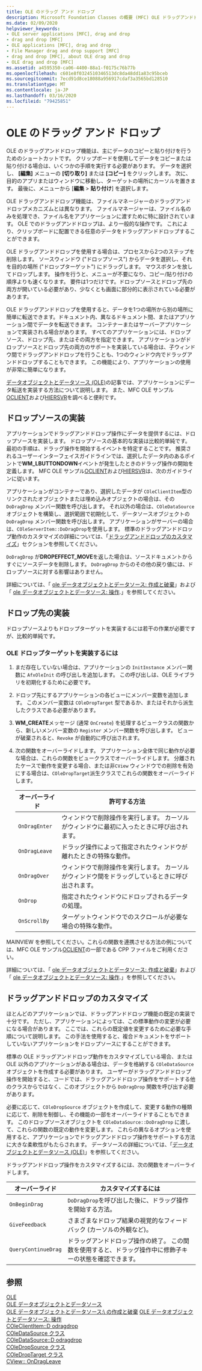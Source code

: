 ```yaml
---
title: OLE のドラッグ アンド ドロップ
description: Microsoft Foundation Classes の概要 (MFC) OLE ドラッグアンドドロップ、ドロップソースの実装方法、ドロップ先、およびドラッグアンドドロップをカスタマイズする方法について説明します。
ms.date: 02/09/2020
helpviewer_keywords:
- OLE server applications [MFC], drag and drop
- drag and drop [MFC]
- OLE applications [MFC], drag and drop
- File Manager drag and drop support [MFC]
- drag and drop [MFC], about OLE drag and drop
- OLE drag and drop [MFC]
ms.assetid: a4595350-ca06-4400-88a1-f0175c76b77b
ms.openlocfilehash: c601e8f0324510346513dc8da48dd1a83c95bceb
ms.sourcegitcommit: 7ecd91d8ce18088a956917cdaf3a3565bd128510
ms.translationtype: MT
ms.contentlocale: ja-JP
ms.lasthandoff: 03/16/2020
ms.locfileid: "79425851"
---
```

# <a name="ole-drag-and-drop"></a>OLE のドラッグ アンド ドロップ

OLE のドラッグアンドドロップ機能は、主にデータのコピーと貼り付けを行うためのショートカットです。 クリップボードを使用してデータをコピーまたは貼り付ける場合は、いくつかの手順を実行する必要があります。 データを選択し、 **[編集]** メニューの **[切り取り]** または **[コピー]** をクリックします。 次に、目的のアプリまたはウィンドウに移動し、ターゲットの場所にカーソルを置きます。 最後に、メニューから [**編集** > **貼り付け**] を選択します。

OLE ドラッグアンドドロップ機能は、ファイルマネージャーのドラッグアンドドロップメカニズムとは異なります。 ファイルマネージャーは、ファイル名のみを処理でき、ファイル名をアプリケーションに渡すために特に設計されています。 OLE でのドラッグアンドドロップは、より一般的な操作です。 これにより、クリップボードに配置できる任意のデータをドラッグアンドドロップすることができます。

OLE ドラッグアンドドロップを使用する場合は、プロセスから2つのステップを削除します。 ソースウィンドウ ("ドロップソース") からデータを選択し、それを目的の場所 ("ドロップターゲット") にドラッグします。 マウスボタンを放してドロップします。 操作を行うと、メニューが不要になり、コピー/貼り付けの順序よりも速くなります。 要件は1つだけです。ドロップソースとドロップ先の両方が開いている必要があり、少なくとも画面に部分的に表示されている必要があります。

OLE ドラッグアンドドロップを使用すると、データを1つの場所から別の場所に簡単に転送できます。ドキュメント内、異なるドキュメント間、またはアプリケーション間でデータを転送できます。 コンテナーまたはサーバーアプリケーションで実装される場合があります。 すべてのアプリケーションには、ドロップソース、ドロップ先、またはその両方を指定できます。 アプリケーションがドロップソースとドロップ先の両方のサポートを実装している場合は、子ウィンドウ間でドラッグアンドドロップを行うことも、1つのウィンドウ内でドラッグアンドドロップすることもできます。 この機能により、アプリケーションの使用が非常に簡単になります。

[データオブジェクトとデータソース (OLE)](../mfc/data-objects-and-data-sources-ole.md)の記事では、アプリケーションにデータ転送を実装する方法について説明します。 また、MFC OLE サンプル[OCLIENT](../overview/visual-cpp-samples.md)および[HIERSVR](../overview/visual-cpp-samples.md)を調べると便利です。

## <a name="implement-a-drop-source"></a>ドロップソースの実装

アプリケーションでドラッグアンドドロップ操作にデータを提供するには、ドロップソースを実装します。 ドロップソースの基本的な実装は比較的単純です。 最初の手順は、ドラッグ操作を開始するイベントを特定することです。 推奨されるユーザーインターフェイスガイドラインでは、選択したデータ内のあるポイントで**WM_LBUTTONDOWN**イベントが発生したときのドラッグ操作の開始を定義します。 MFC OLE サンプル[OCLIENT](../overview/visual-cpp-samples.md)および[HIERSVR](../overview/visual-cpp-samples.md)は、次のガイドラインに従います。

アプリケーションがコンテナーであり、選択したデータが `COleClientItem`型のリンクされたオブジェクトまたは埋め込みオブジェクトの場合は、その `DoDragDrop` メンバー関数を呼び出します。 それ以外の場合は、`COleDataSource` オブジェクトを構築し、選択範囲で初期化して、データソースオブジェクトの `DoDragDrop` メンバー関数を呼び出します。 アプリケーションがサーバーの場合は、`COleServerItem::DoDragDrop`を使用します。 標準のドラッグアンドドロップ動作のカスタマイズの詳細については、「[ドラッグアンドドロップのカスタマイズ](#customize-drag-and-drop)」セクションを参照してください。

`DoDragDrop` が**DROPEFFECT_MOVE**を返した場合は、ソースドキュメントからすぐにソースデータを削除します。 `DoDragDrop` からのその他の戻り値には、ドロップソースに対する影響はありません。

詳細については、「 [ole データオブジェクトとデータソース: 作成と破棄](../mfc/data-objects-and-data-sources-creation-and-destruction.md)」および「 [ole データオブジェクトとデータソース: 操作](../mfc/data-objects-and-data-sources-manipulation.md)\.」を参照してください。

## <a name="implement-a-drop-target"></a>ドロップ先の実装

ドロップソースよりもドロップターゲットを実装するには若干の作業が必要ですが、比較的単純です。

### <a name="to-implement-an-ole-drop-target"></a>OLE ドロップターゲットを実装するには

1. まだ存在していない場合は、アプリケーションの `InitInstance` メンバー関数に `AfxOleInit` の呼び出しを追加します。 この呼び出しは、OLE ライブラリを初期化するために必要です。

1. ドロップ先にするアプリケーションの各ビューにメンバー変数を追加します。 このメンバー変数は `COleDropTarget` 型であるか、またはそれから派生したクラスである必要があります。

1. **WM_CREATE**メッセージ (通常 `OnCreate`) を処理するビュークラスの関数から、新しいメンバー変数の `Register` メンバー関数を呼び出します。 ビューが破棄されると、`Revoke` が自動的に呼び出されます。

1. 次の関数をオーバーライドします。 アプリケーション全体で同じ動作が必要な場合は、これらの関数をビュークラスでオーバーライドします。 分離されたケースで動作を変更する場合、または非`CView` ウィンドウでの削除を有効にする場合は、`COleDropTarget`派生クラスでこれらの関数をオーバーライドします。

   | オーバーライド | 許可する方法 |
   | -------- | -------- |
   | `OnDragEnter` | ウィンドウで削除操作を実行します。 カーソルがウィンドウに最初に入ったときに呼び出されます。 |
   | `OnDragLeave` | ドラッグ操作によって指定されたウィンドウが離れたときの特殊な動作。 |
   | `OnDragOver` | ウィンドウで削除操作を実行します。 カーソルがウィンドウ間をドラッグしているときに呼び出されます。 |
   | `OnDrop` | 指定されたウィンドウにドロップされるデータの処理。 |
   | `OnScrollBy` | ターゲットウィンドウでのスクロールが必要な場合の特殊な動作。 |

MAINVIEW を参照してください。これらの関数を連携させる方法の例については、MFC OLE サンプル[OCLIENT](../overview/visual-cpp-samples.md)の一部である CPP ファイルをご利用ください。

詳細については、「 [ole データオブジェクトとデータソース: 作成と破棄](../mfc/data-objects-and-data-sources-creation-and-destruction.md)」および「 [ole データオブジェクトとデータソース: 操作](../mfc/data-objects-and-data-sources-manipulation.md)\.」を参照してください。

## <a name="customize-drag-and-drop"></a>ドラッグアンドドロップのカスタマイズ

ほとんどのアプリケーションでは、ドラッグアンドドロップ機能の既定の実装で十分です。 ただし、アプリケーションによっては、この標準動作の変更が必要になる場合があります。 ここでは、これらの既定値を変更するために必要な手順について説明します。 この手法を使用すると、複合ドキュメントをサポートしていないアプリケーションをドロップソースにすることができます。

標準の OLE ドラッグアンドドロップ動作をカスタマイズしている場合、または OLE 以外のアプリケーションがある場合は、データを格納する `COleDataSource` オブジェクトを作成する必要があります。 ユーザーがドラッグアンドドロップ操作を開始すると、コードでは、ドラッグアンドドロップ操作をサポートする他のクラスからではなく、このオブジェクトから `DoDragDrop` 関数を呼び出す必要があります。

必要に応じて、`COleDropSource` オブジェクトを作成して、変更する動作の種類に応じて、削除を制御し、その機能の一部をオーバーライドすることもできます。 このドロップソースオブジェクトを `COleDataSource::DoDragDrop` に渡して、これらの関数の既定の動作を変更します。 これらの異なるオプションを使用すると、アプリケーションでドラッグアンドドロップ操作をサポートする方法に大きな柔軟性がもたらされます。 データソースの詳細については、「[データオブジェクトとデータソース (OLE)](../mfc/data-objects-and-data-sources-ole.md)」を参照してください。

ドラッグアンドドロップ操作をカスタマイズするには、次の関数をオーバーライドします。

| オーバーライド | カスタマイズするには |
| -------- | ------------ |
| `OnBeginDrag` | `DoDragDrop`を呼び出した後に、ドラッグ操作を開始する方法。 |
| `GiveFeedback` | さまざまなドロップ結果の視覚的なフィードバック (カーソルの外観など)。 |
| `QueryContinueDrag` | ドラッグアンドドロップ操作の終了。 この関数を使用すると、ドラッグ操作中に修飾子キーの状態を確認できます。 |

## <a name="see-also"></a>参照

[OLE](../mfc/ole-in-mfc.md)\
[OLE データオブジェクトとデータソース](../mfc/data-objects-and-data-sources-ole.md)\
[OLE データオブジェクトとデータソース:\ の作成と破棄](../mfc/data-objects-and-data-sources-creation-and-destruction.md)
[OLE データオブジェクトとデータソース: 操作](../mfc/data-objects-and-data-sources-manipulation.md)\
[COleClientItem::D odragdrop](../mfc/reference/coleclientitem-class.md#dodragdrop)\
[COleDataSource クラス](../mfc/reference/coledatasource-class.md)\
[COleDataSource::D odragdrop](../mfc/reference/coledatasource-class.md#dodragdrop)\
[COleDropSource クラス](../mfc/reference/coledropsource-class.md)\
[COleDropTarget クラス](../mfc/reference/coledroptarget-class.md)\
[CView:: OnDragLeave](../mfc/reference/cview-class.md#ondragleave)
